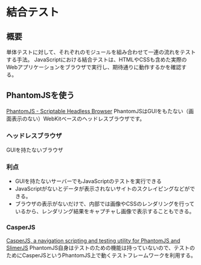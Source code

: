 # 結合テスト
## 概要
単体テストに対して、それぞれのモジュールを組み合わせて一連の流れをテストする手法。
JavaScriptにおける結合テストは、HTMLやCSSも含めた実際のWebアプリケーションをブラウザで実行し、期待通りに動作するかを確認する。

## PhantomJSを使う
[PhantomJS - Scriptable Headless Browser](https://phantomjs.org/index.html)
PhantomJSはGUIをもたない（画面表示のない）WebKitベースのヘッドレスブラウザです。

### ヘッドレスブラウザ
GUIを持たないブラウザ

### 利点
- GUIを持たないサーバーでもJavaScriptのテストを実行できる
- JavaScriptがないとデータが表示されないサイトのスクレイピングなどができる。
- ブラウザの表示がないだけで、内部では画像やCSSのレンダリングを行っているから、レンダリング結果をキャプチャし画像で表示することもできる。

### CasperJS
[CasperJS, a navigation scripting and testing utility for PhantomJS and SlimerJS](http://casperjs.org/)
PhantomJS自身はテストのための機能は持っていないので、テストのためにCasperJSというPhantomJS上で動くテストフレームワークを利用する。
